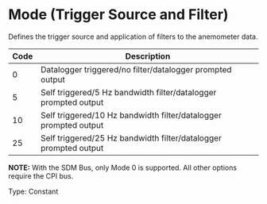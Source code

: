 # Mode (Trigger Source and Filter)

Defines the trigger source and application of filters to the anemometer data.

| Code | Description                                                      |
| ---- | ---------------------------------------------------------------- |
| 0    | Datalogger triggered/no filter/datalogger prompted output        |
| 5    | Self triggered/5 Hz bandwidth filter/datalogger prompted output  |
| 10   | Self triggered/10 Hz bandwidth filter/datalogger prompted output |
| 25   | Self triggered/25 Hz bandwidth filter/datalogger prompted output |

**NOTE:** With the SDM Bus, only Mode 0 is supported. All other options require the CPI bus.

Type: Constant
